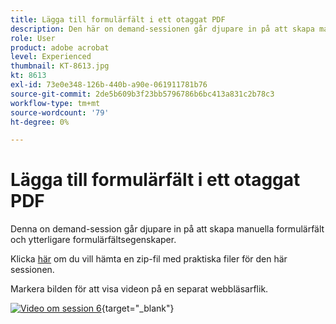 ```yaml
---
title: Lägga till formulärfält i ett otaggat PDF
description: Den här on demand-sessionen går djupare in på att skapa manuella formulärfält och ytterligare formulärfältsegenskaper
role: User
product: adobe acrobat
level: Experienced
thumbnail: KT-8613.jpg
kt: 8613
exl-id: 73e0e348-126b-440b-a90e-061911781b76
source-git-commit: 2de5b609b3f23bb5796786b6bc413a831c2b78c3
workflow-type: tm+mt
source-wordcount: '79'
ht-degree: 0%

---
```


# Lägga till formulärfält i ett otaggat PDF

Denna on demand-session går djupare in på att skapa manuella formulärfält och ytterligare formulärfältsegenskaper.

Klicka [här](../assets/accessibilitysession6.zip) om du vill hämta en zip-fil med praktiska filer för den här sessionen.

Markera bilden för att visa videon på en separat webbläsarflik.

[![Video om session 6](../assets/Accessibilitysession6_YT.png)](https://youtu.be/xh4pJQiY0nw){target=&quot;_blank&quot;}

